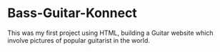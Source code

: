 # Bass-Guitar-Konnect


This was my first project using HTML, building a Guitar website which involve pictures of popular guitarist in the world.  
